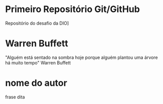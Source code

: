 # Primeiro Repositório Git/GitHub
Repositório do desafio da DIO]

# Warren Buffett
"Alguém está sentado na sombra hoje porque alguém plantou uma árvore há muito tempo" Warren Buffett
# nome do autor 
frase dita 
